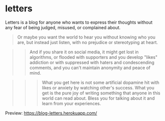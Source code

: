 # letters
Letters is a blog for anyone who wants to express their thoughts without any fear of being judged, misused, or complained about.

> Or maybe you want the world to hear you without knowing who you are, but instead just listen, with no prejudice or stereotyping at heart.

>> And if you share it on social media, it might get lost in algorithms, or flooded with supporters and you develop "likes" addiction 
>> or with suppressed with haters and condescending comments, and you can't maintain anonymity and peace of mind.

>>> What you get here is not some artificial dopamine hit with likes or anxiety by watching other's success.
What you get is the pure joy of writing something that anyone in this world can read about.
Bless you for talking about it and learn from your experiences.

Preview: https://blog-letters.herokuapp.com/

